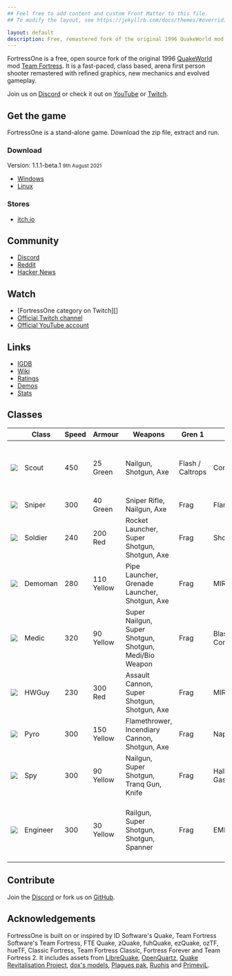 ```yaml
---
## Feel free to add content and custom Front Matter to this file.
## To modify the layout, see https://jekyllrb.com/docs/themes/#overriding-theme-defaults

layout: default
description: Free, remastered fork of the original 1996 QuakeWorld mod Team Fortress
---
```


FortressOne is a free, open source fork of the original 1996 [QuakeWorld][] mod
[Team Fortress][]. It is a fast-paced, class based, arena first person shooter
remastered with refined graphics, new mechanics and evolved gameplay.

Join us on [Discord][] or check it out on [YouTube][] or [Twitch][].


## Get the game

FortressOne is a stand-alone game. Download the zip file, extract and run.


### Download

Version: 1.1.1-beta.1
<small>9th August 2021</small><br>

- [Windows](https://github.com/FortressOne/fte-config/releases/download/1.1.1-beta.1/fortressone-fte-windows-1.1.1-beta.1-portable.zip)
- [Linux](https://github.com/FortressOne/fte-config/releases/download/1.1.1-beta.1/fortressone-fte-linux-1.1.1-beta.1-portable.zip)


### Stores

- [itch.io](https://drzel.itch.io/fortressone)


## Community

- [Discord][]<br>
- [Reddit](https://www.reddit.com/r/FortressOne)<br>
- [Hacker News](https://news.ycombinator.com/item?id=22777321)<br>


## Watch

- [FortressOne category on Twitch][]
- [Official Twitch channel](https://www.twitch.tv/fortressone)<br>
- [Official YouTube account](https://www.youtube.com/channel/UCgYzKaEyTNoVfRLwlpfKzFQ)<br>


## Links

- [IGDB](https://www.igdb.com/games/fortressone)
- [Wiki](https://github.com/FortressOne/fortressone.github.io/wiki)<br>
- [Ratings](https://ratings.fortressone.org)<br>
- [Demos](https://demos.fortressone.org)<br>
- [Stats](http://fortressone-stats.s3-website-ap-southeast-2.amazonaws.com/)


## Classes

<table>
    <thead>
        <tr>
            <th></th>
            <th>Class</th>
            <th>Speed</th>
            <th>Armour</th>
            <th>Weapons</th>
            <th>Gren 1</th>
            <th>Gren 2</th>
            <th>Special</th>
        </tr>
    </thead>
    <tbody>
        <tr>
            <td><img src="https://raw.githubusercontent.com/FortressOne/qwtf-discord-bot/master/emoji/blue_scout.png" /></td>
            <td>Scout</td>
            <td>450</td>
            <td>25 Green</td>
            <td>Nailgun, Shotgun, Axe</td>
            <td>Flash / Caltrops</td>
            <td>Concussion</td>
            <td>Dash, Scanner, Undisguise enemy, Disarm Detpack</td>
        </tr>
        <tr>
            <td><img src="https://raw.githubusercontent.com/FortressOne/qwtf-discord-bot/master/emoji/blue_sniper.png" /></td>
            <td>Sniper</td>
            <td>300</td>
            <td>40 Green</td>
            <td>Sniper Rifle, Nailgun, Axe</td>
            <td>Frag</td>
            <td>Flare</td>
            <td>Zoom</td>
        </tr>
        <tr>
            <td><img src="https://raw.githubusercontent.com/FortressOne/qwtf-discord-bot/master/emoji/blue_soldier.png" /></td>
            <td>Soldier</td>
            <td>240</td>
            <td>200 Red</td>
            <td>Rocket Launcher, Super Shotgun, Shotgun, Axe</td>
            <td>Frag</td>
            <td>Shock / Nail</td>
            <td>None</td>
        </tr>
        <tr>
            <td><img src="https://raw.githubusercontent.com/FortressOne/qwtf-discord-bot/master/emoji/blue_demoman.png" /></td>
            <td>Demoman</td>
            <td>280</td>
            <td>110 Yellow</td>
            <td>Pipe Launcher, Grenade Launcher, Shotgun, Axe</td>
            <td>Frag</td>
            <td>MIRV</td>
            <td>Detpipe, Detpack</td>
        </tr>
        <tr>
            <td><img src="https://raw.githubusercontent.com/FortressOne/qwtf-discord-bot/master/emoji/blue_medic.png" /></td>
            <td>Medic</td>
            <td>320</td>
            <td>90 Yellow</td>
            <td>Super Nailgun, Super Shotgun, Shotgun, Medi/Bio Weapon</td>
            <td>Frag</td>
            <td>Blast / Concussion</td>
            <td>Healing Aura, Concussion Immunity</td>
        </tr>
        <tr>
            <td><img src="https://raw.githubusercontent.com/FortressOne/qwtf-discord-bot/master/emoji/blue_hwguy.png" /></td>
            <td>HWGuy</td>
            <td>230</td>
            <td>300 Red</td>
            <td>Assault Cannon, Super Shotgun, Shotgun, Axe</td>
            <td>Frag</td>
            <td>MIRV</td>
            <td>Cannon Lock, Extra Mass</td>
        </tr>
        <tr>
            <td><img src="https://raw.githubusercontent.com/FortressOne/qwtf-discord-bot/master/emoji/blue_pyro.png" /></td>
            <td>Pyro</td>
            <td>300</td>
            <td>150 Yellow</td>
            <td>Flamethrower, Incendiary Cannon, Shotgun, Axe</td>
            <td>Frag</td>
            <td>Napalm</td>
            <td>Airblast</td>
        </tr>
        <tr>
            <td><img src="https://raw.githubusercontent.com/FortressOne/qwtf-discord-bot/master/emoji/blue_spy.png" /></td>
            <td>Spy</td>
            <td>300</td>
            <td>90 Yellow</td>
            <td>Nailgun, Super Shotgun, Tranq Gun, Knife</td>
            <td>Frag</td>
            <td>Hallucinogenic Gas</td>
            <td>Disguise, Feign, Undisguise enemy</td>
        </tr>
        <tr>
            <td><img src="https://raw.githubusercontent.com/FortressOne/qwtf-discord-bot/master/emoji/blue_engineer.png" /></td>
            <td>Engineer</td>
            <td>300</td>
            <td>30 Yellow</td>
            <td>Railgun, Super Shotgun, Shotgun, Spanner</td>
            <td>Frag</td>
            <td>EMP</td>
            <td>Build Sentry Gun, Build Dispenser, Dismantle Enemy Buildings</td>
        </tr>
    </tbody>
</table>


## Contribute

Join the [Discord][] or fork us on [GitHub][].


## Acknowledgements

FortressOne is built on or inspired by ID Software's Quake, Team Fortress
Software's Team Fortress, FTE Quake, zQuake, fuhQuake, ezQuake, ozTF, hueTF,
Classic Fortress, Team Fortress Classic, Fortress Forever and Team Fortress 2.
It includes assets from [LibreQuake][], [OpenQuartz][], [Quake Revitalisation
Project][], [dox's models][], [Plagues pak][], [Ruohis][] and [PrimeviL][].


[Classic Fortress]:                  http://classicfortress.net/
[Discord]:                           https://discord.fortressone.org
[FortressOne Discord]:               https://discord.fortressone.org
[FortressOne Server for Linux]:      https://github.com/FortressOne/linux-server-installer/releases/latest
[FortressOne for Linux installer]:   https://github.com/FortressOne/linux-installer/releases/latest
[FortressOne for Windows installer]: https://github.com/FortressOne/windows-installer/releases/latest
[FortressOne mod]:                   https://github.com/FortressOne/server-qwprogs
[GitHub]:                            https://github.com/FortressOne
[LibreQuake]:                        https://github.com/MissLav/LibreQuake
[Lutris]:                            https://lutris.net/games/fortressone/
[MegaTF]:                            https://github.com/alissa0/MegaTFCE
[OpenQuartz]:                        http://openquartz.sourceforge.net/index.html
[Plagues pak]:                       http://members.optusnet.com.au/~plaguespak/
[PrimeviL]:                          https://gfx.quakeworld.nu/user/148/primevil/
[QWTF NA Discord]:                   http://discord.megateamfortress.com
[QWTF.RU Discord]:                   https://discord.gg/FVuG7br
[Quadclub Brasil Discord]:           https://discord.gg/Ew3NY2Z
[Quake Revitalisation Project]:      https://qrp.quakeone.com/
[QuakeWorld]:                        https://www.idsoftware.com/en-gb##section-games
[Quake]:                             https://www.idsoftware.com/en-gb##section-games
[Ruohis]:                            https://web.archive.org/web/20131029220657/http://ruohis.com/home.htm
[TF2003]:                            https://github.com/angeld29/TF2003-qvm
[Team Fortress]:                     https://web.archive.org/web/20131005123834/http://www.planetfortress.com/teamfortress/
[Twitch]:                            https://www.twitch.tv/directory/game/FortressOne
[YouTube]:                           https://www.youtube.com/channel/UCgYzKaEyTNoVfRLwlpfKzFQ
[dox's models]:                      https://www.quaddicted.com/webarchive/www.planetfortress.com/tfdone_easy/dox/index.html
[ezQuake]:                           https://ezquake.github.io/
[hueTF]:                             https://github.com/gmtandi/huetf
[itch.io]:                           https://drzel.itch.io/fortressone
[raise an issue]:                    https://github.com/FortressOne/linux-installer/issues/new
